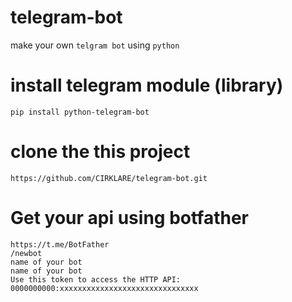 # telegram-bot
make your own `telgram bot` using `python`

# install telegram module (library)

	pip install python-telegram-bot

# clone the this project

	https://github.com/CIRKLARE/telegram-bot.git

# Get your api using botfather

	https://t.me/BotFather
	/newbot
	name of your bot
	name of your bot
	Use this token to access the HTTP API:
	0000000000:xxxxxxxxxxxxxxxxxxxxxxxxxxxxxxx
  
  

